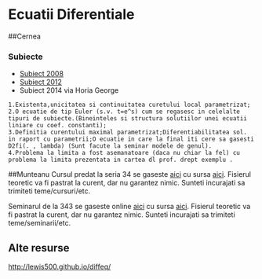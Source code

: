 # Ecuatii Diferentiale

##Cernea

### Subiecte

- [Subiect 2008](https://www.dropbox.com/s/igkbm71868ndhxn/subiecte_2008.jpg?dl=0)
- [Subiect 2012](https://www.dropbox.com/s/qskjern5qwbqpzi/subiecte_2012.jpg?dl=0)
- Subiect 2014 via Horia George

```
1.Existenta,unicitatea si continuitatea curetului local parametrizat;
2.O ecuatie de tip Euler (s.v. t=e^s) cum se regasesc in celelalte tipuri de subiecte.(Bineinteles si structura solutiilor unei ecuatii liniare cu coef. constanti);
3.Definitia curentului maximal parametrizat;Diferentiabilitatea sol. in raport cu parametrii;O ecuatie in care la final iti cere sa gasesti D2fi(. , lambda) (Sunt facute la seminar modele de genul).
4.Problema la limita a fost asemanatoare (daca nu chiar la fel) cu problema la limita prezentata in cartea dl prof. drept exemplu .
```

##Munteanu
Cursul predat la seria 34 se gaseste [aici](http://vladionescu.me/eccurs.html) cu sursa [aici](https://raw.githubusercontent.com/Vlaaaaaaad/FMI-public-materials/master/EcuatiiDiferentialeSiCuDerivatePartiale/EcuatiiDiferentialeSiCuDerivatePartiale(Curs).md). Fisierul teoretic va fi pastrat la curent, dar nu garantez nimic. Sunteti incurajati sa trimiteti teme/cursuri/etc.

Seminarul de la 343 se gaseste online [aici](http://vladionescu.me/ecseminar.html) cu sursa [aici](https://raw.githubusercontent.com/Vlaaaaaaad/FMI-public-materials/master/EcuatiiDiferentialeSiCuDerivatePartiale/EcuatiiDiferentialeSiCuDerivatePartiale(Seminar).md). Fisierul teoretic va fi pastrat la curent, dar nu garantez nimic. Sunteti incurajati sa trimiteti teme/seminarii/etc.

## Alte resurse

http://lewis500.github.io/diffeq/
